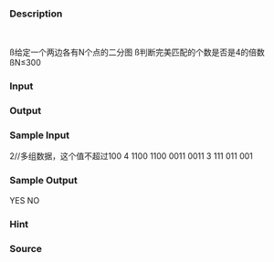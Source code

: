
### Description
  

ß给定一个两边各有N个点的二分图 
ß判断完美匹配的个数是否是4的倍数 
ßN≤300

### Input

### Output

### Sample Input
2//多组数据，这个值不超过100
4
1100
1100
0011
0011
3
111
011
001
### Sample Output
YES
NO
### Hint

### Source
